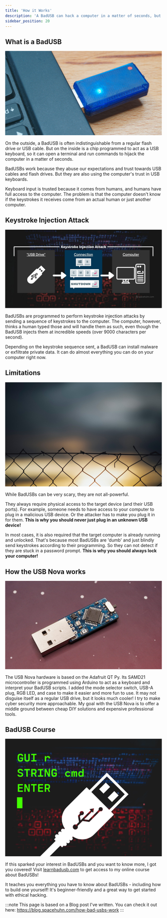 ```yaml
---
title: 'How it Works'
description: 'A BadUSB can hack a computer in a matter of seconds, but how is that even possible? Let's explore this fascinating topic.'
sidebar_position: 20
---
```


## What is a BadUSB

![USB Nova plugged into a laptop](/img/pluggedin.jpg)

On the outside, a BadUSB is often indistinguishable from a regular flash drive or USB cable. But on the inside is a chip programmed to act as a USB keyboard, so it can open a terminal and run commands to hijack the computer in a matter of seconds. 

BadUSBs work because they abuse our expectations and trust towards USB cables and flash drives. But they are also using the computer's trust in USB keyboards. 

Keyboard input is trusted because it comes from humans, and humans have full access to the computer. The problem is that the computer doesn't know if the keystrokes it receives come from an actual human or just another computer.

## Keystroke Injection Attack

![Keystroke Injection Attack Visualized](/img/injection.jpg)

BadUSBs are programmed to perform keystroke injection attacks by sending a sequence of keystrokes to the computer. The computer, however, thinks a human typed those and will handle them as such, even though the BadUSB injects them at incredible speeds (over 9000 characters per second).

Depending on the keystroke sequence sent, a BadUSB can install malware or exfiltrate private data. It can do almost everything you can do on your computer right now.

## Limitations

![Fence](/img/limits.jpg)

While BadUSBs can be very scary, they are not all-powerful. 

They always require physical access to the target device (and their USB ports). For example, someone needs to have access to your computer to plug in a malicious USB device. Or the attacker has to make you plug it in for them. **This is why you should never just plug in an unknown USB device!**

In most cases, it is also required that the target computer is already running and unlocked. That's because most BadUSBs are 'dumb' and just blindly send keystrokes according to their programming. So they can not detect if they are stuck in a password prompt. **This is why you should always lock your computer!**

## How the USB Nova works

![USB Nova PCB](/img/pcb.jpg)

The USB Nova hardware is based on the Adafruit QT Py. Its SAMD21 microcontroller is programmed using Arduino to act as a keyboard and interpret your BadUSB scripts.
I added the mode selector switch, USB-A plug, RGB LED, and case to make it easier and more fun to use.
It may not disguise itself as a regular USB drive, but it looks much cooler!
I try to make cyber security more approachable. My goal with the USB Nova is to offer a middle ground between cheap DIY solutions and expensive professional tools.

## BadUSB Course

![BadUSB Course Cover](/img/course.png)

If this sparked your interest in BadUSBs and you want to know more, I got you covered! Visit [learnbadusb.com](https://learnbadusb.com) to get access to my online course about BadUSBs!

It teaches you everything you have to know about BadUSBs - including how to build one yourself! It's beginner-friendly and a great way to get started with ethical hacking.

:::note
This page is based on a Blog post I've written. You can check it out here: https://blog.spacehuhn.com/how-bad-usbs-work
:::